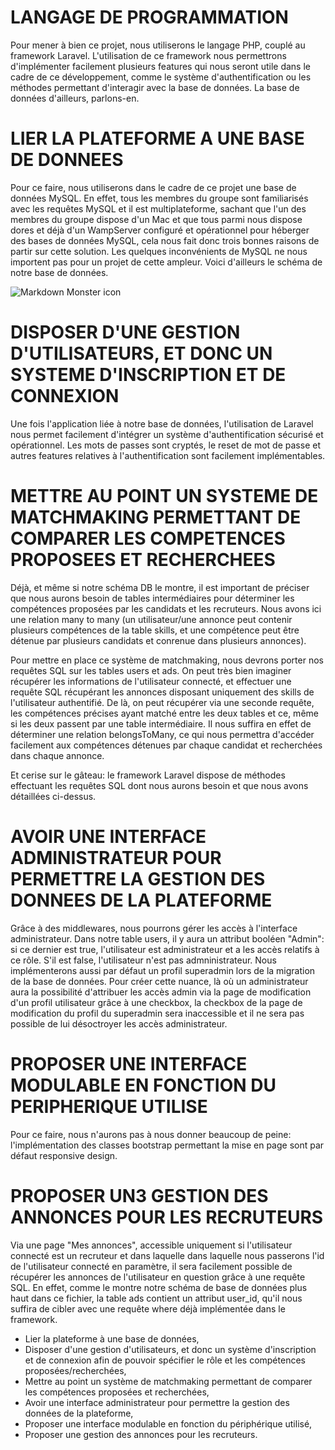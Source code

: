 # LANGAGE DE PROGRAMMATION

Pour mener à bien ce projet, nous utiliserons le langage PHP, couplé au framework Laravel. L'utilisation de ce framework nous permettrons d'implémenter facilement plusieurs features qui nous seront utile dans le cadre de ce développement, comme le système d'authentification ou les méthodes permettant d'interagir avec la base de données. La base de données d'ailleurs, parlons-en.

# LIER LA PLATEFORME A UNE BASE DE DONNEES

Pour ce faire, nous utiliserons dans le cadre de ce projet une base de données MySQL. En effet, tous les membres du groupe sont familiarisés avec les requêtes MySQL et il est multiplateforme, sachant que l'un des membres du groupe dispose d'un Mac et que tous parmi nous dispose dores et déjà d'un WampServer configuré et opérationnel pour héberger des bases de données MySQL, cela nous fait donc trois bonnes raisons de partir sur cette solution. Les quelques inconvénients de MySQL ne nous importent pas pour un projet de cette ampleur. Voici d'ailleurs le schéma de notre base de données.

<img src="https://cdn.discordapp.com/attachments/761675551005605908/1049771316074524763/image.png"
     alt="Markdown Monster icon"/>
<br>

# DISPOSER D'UNE GESTION D'UTILISATEURS, ET DONC UN SYSTEME D'INSCRIPTION ET DE CONNEXION

Une fois l'application liée à notre base de données, l'utilisation de Laravel nous permet facilement d'intégrer un système d'authentification sécurisé et opérationnel. Les mots de passes sont cryptés, le reset de mot de passe et autres features relatives à l'authentification sont facilement implémentables.

# METTRE AU POINT UN SYSTEME DE MATCHMAKING PERMETTANT DE COMPARER LES COMPETENCES PROPOSEES ET RECHERCHEES

Déjà, et même si notre schéma DB le montre, il est important de préciser que nous aurons besoin de tables intermédiaires pour déterminer les compétences proposées par les candidats et les recruteurs. Nous avons ici une relation many to many (un utilisateur/une annonce peut contenir plusieurs compétences de la table skills, et une compétence peut être détenue par plusieurs candidats et conrenue dans plusieurs annonces).

Pour mettre en place ce système de matchmaking, nous devrons porter nos requêtes SQL sur les tables users et ads. On peut très bien imaginer récupérer les informations de l'utilisateur connecté, et effectuer une requête SQL récupérant les annonces disposant uniquement des skills de l'utilisateur authentifié. De là, on peut récupérer via une seconde requête, les compétences précises ayant matché entre les deux tables et ce, même si les deux passent par une table intermédiaire. Il nous suffira en effet de déterminer une relation belongsToMany, ce qui nous permettra d'accéder facilement aux compétences détenues par chaque candidat et recherchées dans chaque annonce.

Et cerise sur le gâteau: le framework Laravel dispose de méthodes effectuant les requêtes SQL dont nous aurons besoin et que nous avons détaillées ci-dessus.

# AVOIR UNE INTERFACE ADMINISTRATEUR POUR PERMETTRE LA GESTION DES DONNEES DE LA PLATEFORME

Grâce à des middlewares, nous pourrons gérer les accès à l'interface administrateur. Dans notre table users, il y aura un attribut booléen "Admin": si ce dernier est true, l'utilisateur est administrateur et a les accès relatifs à ce rôle. S'il est false, l'utilisateur n'est pas admninistrateur. Nous implémenterons aussi par défaut un profil superadmin lors de la migration de la base de données. Pour créer cette nuance, là où un administrateur aura la possibilité d'attribuer les accès admin via la page de modification d'un profil utilisateur grâce à une checkbox, la checkbox de la page de modification du profil du superadmin sera inaccessible et il ne sera pas possible de lui désoctroyer les accès administrateur.

# PROPOSER UNE INTERFACE MODULABLE EN FONCTION DU PERIPHERIQUE UTILISE

Pour ce faire, nous n'aurons pas à nous donner beaucoup de peine: l'implémentation des classes bootstrap permettant la mise en page sont par défaut responsive design.

# PROPOSER UN3 GESTION DES ANNONCES POUR LES RECRUTEURS

Via une page "Mes annonces", accessible uniquement si l'utilisateur connecté est un recruteur et dans laquelle dans laquelle nous passerons l'id de l'utilisateur connecté en paramètre, il sera facilement possible de récupérer les annonces de l'utilisateur en question grâce à une requête SQL. En effet, comme le montre notre schéma de base de données plus haut dans ce fichier, la table ads contient un attribut user_id, qu'il nous suffira de cibler avec une requête where déjà implémentée dans le framework.

- Lier la plateforme à une base de données,
- Disposer d'une gestion d'utilisateurs, et donc un système d'inscription et de connexion afin de pouvoir spécifier le rôle et les compétences proposées/recherchées,
- Mettre au point un système de matchmaking permettant de comparer les compétences proposées et recherchées,
- Avoir une interface administrateur pour permettre la gestion des données de la plateforme,
- Proposer une interface modulable en fonction du périphérique utilisé,
- Proposer une gestion des annonces pour les recruteurs.